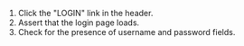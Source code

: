 1. Click the "LOGIN" link in the header.
2. Assert that the login page loads.
3. Check for the presence of username and password fields.